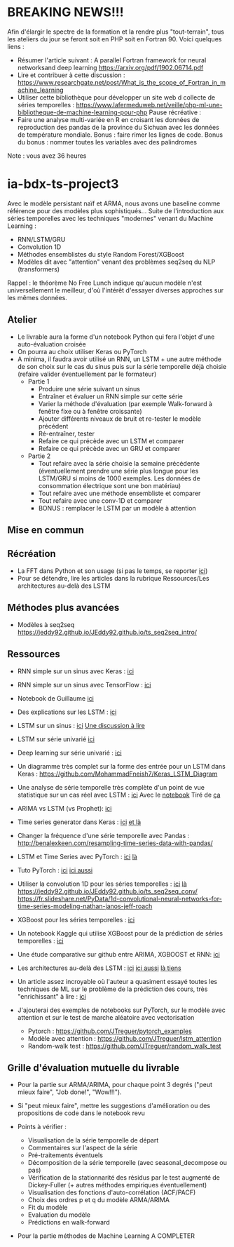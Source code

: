 # BREAKING NEWS!!!
Afin d'élargir le spectre de la formation et la rendre plus "tout-terrain", tous les ateliers du jour se feront soit en PHP soit en Fortran 90. Voici quelques liens :
* Résumer l'article suivant : A parallel Fortran framework for neural networksand deep learning https://arxiv.org/pdf/1902.06714.pdf
* Lire et contribuer à cette discussion : https://www.researchgate.net/post/What_is_the_scope_of_Fortran_in_machine_learning
* Utiliser cette bibliothèque pour développer un site web d collecte de séries temporelles : https://www.lafermeduweb.net/veille/php-ml-une-bibliotheque-de-machine-learning-pour-php
Pause récréative :
* Faire une analyse multi-variée en R en croisant les données de reproduction des pandas de la province du Sichuan avec les données de température mondiale. Bonus : faire rimer les lignes de code. Bonus du bonus : nommer toutes les variables avec des palindromes

Note : vous avez 36 heures

# ia-bdx-ts-project3
Avec le modèle persistant naïf et ARMA, nous avons une baseline comme référence pour des modèles plus sophistiqués...
Suite de l'introduction aux séries temporelles avec les techniques "modernes" venant du Machine Learning :
  * RNN/LSTM/GRU
  * Convolution 1D
  * Méthodes ensemblistes du style Random Forest/XGBoost
  * Modèles dit avec "attention" venant des problèmes seq2seq du NLP (transformers) 
  
 Rappel : le théorème No Free Lunch indique qu'aucun modèle n'est universellement le meilleur, d'où l'intérêt d'essayer diverses approches sur les mêmes données.

## Atelier
* Le livrable aura la forme d'un notebook Python qui fera l'objet d'une auto-évaluation croisée
* On pourra au choix utiliser Keras ou PyTorch
* A minima, il faudra avoir utilisé un RNN, un LSTM + une autre méthode de son choix sur le cas du sinus puis sur la série temporelle déjà choisie (refaire valider éventuellement par le formateur)
  * Partie 1
    * Produire une série suivant un sinus
    * Entraîner et évaluer un RNN simple sur cette série
    * Varier la méthode d'évaluation (par exemple Walk-forward à fenêtre fixe ou à fenêtre croissante)
    * Ajouter différents niveaux de bruit et re-tester le modèle précédent
    * Ré-entraîner, tester
    * Refaire ce qui précède avec un LSTM et comparer
    * Refaire ce qui précède avec un GRU et comparer
  * Partie 2
    * Tout refaire avec la série choisie la semaine précédente (éventuellement prendre une série plus longue pour les LSTM/GRU si moins de 1000 exemples. Les données de consommation électrique sont une bon matériau)
    * Tout refaire avec une méthode ensembliste et comparer
    * Tout refaire avec une conv-1D et comparer
    * BONUS : remplacer le LSTM par un modèle à attention
    

## Mise en commun

## Récréation
* La FFT dans Python et son usage  (si pas le temps, se reporter [ici](https://www.ritchievink.com/blog/2017/04/23/understanding-the-fourier-transform-by-example/))
* Pour se détendre, lire les articles dans la rubrique Ressources/Les architectures au-delà des LSTM

## Méthodes plus avancées
* Modèles à  seq2seq https://jeddy92.github.io/JEddy92.github.io/ts_seq2seq_intro/

## Ressources

* RNN simple sur un sinus avec Keras : [ici](https://fairyonice.github.io/Understand-Keras%27s-RNN-behind-the-scenes-with-a-sin-wave-example.html)
* RNN simple sur un sinus avec TensorFlow : [ici](https://medium.com/@jkim2718/time-series-prediction-using-rnn-in-tensorflow-738e2dcfca96)
* Notebook de Guillaume [ici](https://github.com/guitoo/TimeSeries)

* Des explications sur les LSTM : [ici](https://colah.github.io/posts/2015-08-Understanding-LSTMs/)

* LSTM sur un sinus : 
[ici](https://medium.com/@krzysztofbalka/training-keras-lstm-to-generate-sine-function-2e3c0ca42c3b)
[Une discussion à lire](https://datascience.stackexchange.com/questions/31923/training-an-lstm-to-track-sine-waves)

* LSTM sur série univarié [ici](https://machinelearningmastery.com/time-series-forecasting-long-short-term-memory-network-python/)

* Deep learning sur série univarié : [ici](https://machinelearningmastery.com/how-to-develop-deep-learning-models-for-univariate-time-series-forecasting/)

* Un diagramme très complet sur la forme des entrée pour un LSTM dans Keras : https://github.com/MohammadFneish7/Keras_LSTM_Diagram

* Une analyse de série temporelle très complète d'un point de vue statistique sur un cas réel avec LSTM : [ici](https://towardsdatascience.com/time-series-analysis-visualization-forecasting-with-lstm-77a905180eba)
Avec le [notebook](https://github.com/susanli2016/Machine-Learning-with-Python/blob/master/LSTM%20Time%20Series%20Power%20Consumption.ipynb)
Tiré de [ça](https://machinelearningmastery.com/multivariate-time-series-forecasting-lstms-keras/)

* ARIMA vs LSTM (vs Prophet): [ici](https://medium.com/@cdabakoglu/time-series-forecasting-arima-lstm-prophet-with-python-e73a750a9887)

* Time series generator dans Keras : [ici](https://machinelearningmastery.com/how-to-use-the-timeseriesgenerator-for-time-series-forecasting-in-keras/) [et là](https://www.dlology.com/blog/how-to-use-keras-timeseriesgenerator-for-time-series-data/)

* Changer la fréquence d'une série temporelle avec Pandas :
http://benalexkeen.com/resampling-time-series-data-with-pandas/

* LSTM et Time Series avec PyTorch : [ici](https://www.jessicayung.com/lstms-for-time-series-in-pytorch/)
[là](https://stackabuse.com/time-series-prediction-using-lstm-with-pytorch-in-python/)

* Tuto PyTorch : [ici](https://pytorch.org/tutorials/beginner/deep_learning_60min_blitz.html)
[ici aussi](https://www.analyticsvidhya.com/blog/2019/09/introduction-to-pytorch-from-scratch/)

* Utiliser la convolution 1D pour les séries temporelles : [ici](https://machinelearningmastery.com/how-to-develop-convolutional-neural-networks-for-multi-step-time-series-forecasting/)
[là](https://towardsdatascience.com/how-to-use-convolutional-neural-networks-for-time-series-classification-56b1b0a07a57)
https://jeddy92.github.io/JEddy92.github.io/ts_seq2seq_conv/
https://fr.slideshare.net/PyData/1d-convolutional-neural-networks-for-time-series-modeling-nathan-janos-jeff-roach

* XGBoost pour les séries temporelles : [ici](https://towardsdatascience.com/using-gradient-boosting-for-time-series-prediction-tasks-600fac66a5fc)

* Un notebook Kaggle qui utilise XGBoost pour de la prédiction de séries temporelles : [ici](https://www.kaggle.com/furiousx7/xgboost-time-series)

* Une étude comparative sur github entre ARIMA, XGBOOST et RNN: [ici](https://github.com/Jenniferz28/Time-Series-ARIMA-XGBOOST-RNN)

* Les architectures au-delà des LSTM : [ici](https://towardsdatascience.com/the-fall-of-rnn-lstm-2d1594c74ce0)
[ici aussi](https://towardsdatascience.com/attn-illustrated-attention-5ec4ad276ee3)
[là tiens](https://medium.com/@adityathiruvengadam/transformer-architecture-attention-is-all-you-need-aeccd9f50d09)

* Un article assez incroyable où l'auteur a quasiment essayé toutes les techniques de ML sur le problème de la prédiction des cours, très "enrichissant" à lire : [ici](https://towardsdatascience.com/aifortrading-2edd6fac689d)


* J'ajouterai des exemples de notebooks sur PyTorch, sur le modèle avec attention et sur le test de marche aléatoire avec vectorisation
  * Pytorch : https://github.com/JTreguer/pytorch_examples
  * Modèle avec attention : https://github.com/JTreguer/lstm_attention
  * Random-walk test : https://github.com/JTreguer/random_walk_test

## Grille d'évaluation mutuelle du livrable

* Pour la partie sur ARMA/ARIMA, pour chaque point 3 degrés ("peut mieux faire", "Job done!", "Wow!!!").
* Si "peut mieux faire", mettre les suggestions d'amélioration ou des propositions de code dans le notebook revu
* Points à vérifier :
    * Visualisation de la série temporelle de départ
    * Commentaires sur l'aspect de la série
    * Pré-traitements éventuels
    * Décomposition de la série temporelle (avec seasonal_decompose ou pas)
    * Vérification de la stationnarité des résidus par le test augmenté de Dickey-Fuller (+ autres méthodes empiriques éventuellement)
    * Visualisation des fonctions d'auto-corrélation (ACF/PACF)
    * Choix des ordres p et q du modèle ARMA/ARIMA
    * Fit du modèle
    * Evaluation du modèle
    * Prédictions en walk-forward
   
* Pour la partie méthodes de Machine Learning
A COMPLETER
